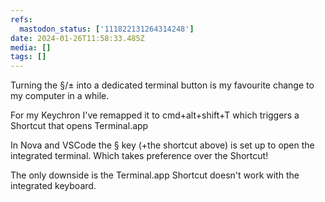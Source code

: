 ```yaml
---
refs:
  mastodon_status: ['111822131264314248']
date: 2024-01-26T11:58:33.485Z
media: []
tags: []
---
```


Turning the §/± into a dedicated terminal button is my favourite change to my computer in a while.

For my Keychron I've remapped it to cmd+alt+shift+T which triggers a Shortcut that opens Terminal.app

In Nova and VSCode the § key (+the shortcut above) is set up to open the integrated terminal. Which takes preference over the Shortcut!

The only downside is the Terminal.app Shortcut doesn't work with the integrated keyboard.
